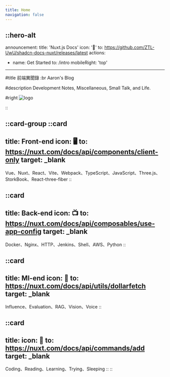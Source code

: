 ```yaml
---
title: Home
navigation: false
---
```


::hero-alt
---
announcement:
  title: 'Nuxt.js Docs'
  icon: '🎉'
  to: https://github.com/ZTL-UwU/shadcn-docs-nuxt/releases/latest
actions:
  - name: Get Started
    to: /intro
mobileRight: 'top'
---

#title
前端異聞錄 :br Aaron's Blog

#description
Development Notes, Miscellaneous, Small Talk, and Life.

#right
![logo](/logo.webp)

::


::card-group
  ::card
  ---
  title: Front-end
  icon: 🖥
  to: https://nuxt.com/docs/api/components/client-only
  target: _blank
  ---
  Vue、Nuxt、React、Vite、Webpack、TypeScript、JavaScript、Three.js、StorkBook、React-three-fiber
  ::

  ::card
  ---
  title: Back-end
  icon: 📺
  to: https://nuxt.com/docs/api/composables/use-app-config
  target: _blank
  ---
  Docker、Nginx、HTTP、Jenkins、Shell、AWS、Python
  ::

  ::card
  ---
  title: Ml-end
  icon: 🤖
  to: https://nuxt.com/docs/api/utils/dollarfetch
  target: _blank
  ---
  Influence、Evaluation、RAG、Vision、Voice
  ::

  ::card
  ---
  title: 
  icon: 🍺
  to: https://nuxt.com/docs/api/commands/add
  target: _blank
  ---
  Coding、Reading、Learning、Trying、Sleeping
  ::
::
